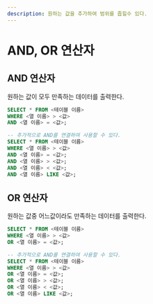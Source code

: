 ```yaml
---
description: 원하는 값을 추가하여 범위를 좁힐수 있다.
---
```


# AND, OR 연산자

## AND 연산자

원하는 값이 모두 만족하는 데이터를 출력한다.

```sql
SELECT * FROM <테이블 이름>
WHERE <열 이름> > <값>
AND <열 이름> = <값>;

-- 추가적으로 AND를 연결하여 사용할 수 있다.
SELECT * FROM <테이블 이름>
WHERE <열 이름> > <값>
AND <열 이름> = <값>;
AND <열 이름> > <값>;
AND <열 이름> < <값>;
AND <열 이름> LIKE <값>;
```



## OR 연산자

원하는 값중 어느값이라도 만족하는 데이터를 출력한다.

```sql
SELECT * FROM <테이블 이름>
WHERE <열 이름> > <값>
OR <열 이름> = <값>;

-- 추가적으로 AND를 연결하여 사용할 수 있다.
SELECT * FROM <테이블 이름>
WHERE <열 이름> > <값>
OR <열 이름> = <값>;
OR <열 이름> > <값>;
OR <열 이름> < <값>;
OR <열 이름> LIKE <값>;
```
